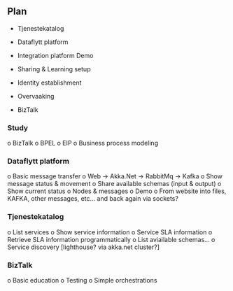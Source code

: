﻿

## Plan

  - Tjenestekatalog
  - Dataflytt platform
  - Integration platform Demo
  - Sharing & Learning setup

  - Identity establishment
  - Overvaaking
  - BizTalk



### Study

  o BizTalk
  	o BPEL
  o EIP
  o Business process modeling



### Dataflytt platform

  o Basic message transfer
  	o Web -> Akka.Net -> RabbitMq -> Kafka
  o Show message status & movement
  o Share available schemas (input & output)
  o Show current status 
  	o Nodes & messages
  o Demo
  	o From website into files, KAFKA, other messages, etc... and back again via sockets?



### Tjenestekatalog

   o List services
   o Show service information
   o Service SLA information
   o Retrieve SLA information programmatically
   o List aviailable schemas...
   o Service discovery [lighthouse? via akka.net cluster?]



### BizTalk 


  o Basic education
  o Testing
  o Simple orchestrations




 
